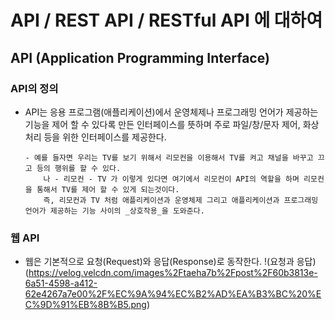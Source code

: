 # API / REST API / RESTful API 에 대하여

## API (Application Programming Interface)

 ### API의 정의

  + API는 응용 프로그램(애플리케이션)에서 운영체제나 프로그래밍 언어가 제공하는 기능을 
    제어 할 수 있다록 만든 인터페이스를 뜻하며
    주로 파일/창/문자 제어, 화상 처리 등을 위한 인터페이스를 제공한다. 

        - 예를 들자면 우리는 TV를 보기 위해서 리모컨을 이용해서 TV를 켜고 채널을 바꾸고 끄고 등의 행위를 할 수 있다.
            나 - 리모컨 - TV 가 이렇게 있다면 여기에서 리모컨이 API의 역할을 하며 리모컨을 통해서 TV를 제어 할 수 있게 되는것이다.
            즉, 리모컨과 TV 처럼 애플리케이션과 운영체제 그리고 애플리케이션과 프로그래밍 언어가 제공하는 기능 사이의 _상호작용_을 도와준다.

### 웹 API

  + 웹은 기본적으로 요청(Request)와 응답(Response)로 동작한다.
    !(요청과 응답) (https://velog.velcdn.com/images%2Ftaeha7b%2Fpost%2F60b3813e-6a51-4598-a412-62e4267a7e00%2F%EC%9A%94%EC%B2%AD%EA%B3%BC%20%EC%9D%91%EB%8B%B5.png)
    